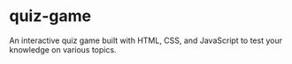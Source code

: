# quiz-game
An interactive quiz game built with HTML, CSS, and JavaScript to test your knowledge on various topics.
